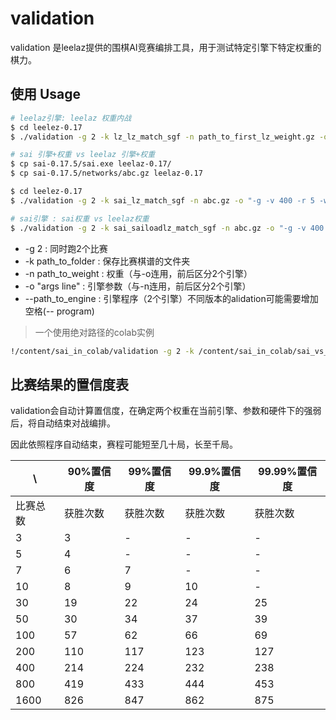 # validation

validation 是leelaz提供的围棋AI竞赛编排工具，用于测试特定引擎下特定权重的棋力。

## 使用 Usage

```bash
# leelaz引擎: leelaz 权重内战
$ cd leelez-0.17
$ ./validation -g 2 -k lz_lz_match_sgf -n path_to_first_lz_weight.gz -o "-g -v 400 -r 5 -w" -n path_to_second_lz_weight.gz -o "-g -v 400 -r 5 -w" --leelaz --leelaz

# sai 引擎+权重 vs leelaz 引擎+权重
$ cp sai-0.17.5/sai.exe leelaz-0.17/
$ cp sai-0.17.5/networks/abc.gz leelaz-0.17

$ cd leelez-0.17
$ ./validation -g 2 -k sai_lz_match_sgf -n abc.gz -o "-g -v 400 -r 5 -w" -n path_to_lz_weight.gz -o "-g -v 400 -r 5 -w" --sai --leelaz

# sai引擎 : sai权重 vs leelaz权重
$ ./validation -g 2 -k sai_sailoadlz_match_sgf -n abc.gz -o "-g -v 400 -r 5 -w" -n path_to_lz_weight.gz -o "-g -v 400 -r 5 -w" --sai --sai
```

* -g 2 : 同时跑2个比赛
* -k path_to_folder : 保存比赛棋谱的文件夹
* -n path_to_weight : 权重（与-o连用，前后区分2个引擎）
* -o "args line" : 引擎参数（与-n连用，前后区分2个引擎）
* --path_to_engine : 引擎程序（2个引擎）不同版本的alidation可能需要增加空格(-- program)

> 一个使用绝对路径的colab实例
```bash
!/content/sai_in_colab/validation -g 2 -k /content/sai_in_colab/sai_vs_lz -n /content/sai_in_colab/networks/d351f06e446ba10697bfd2977b4be52c3de148032865eaaf9efc9796aea95a0c.gz -o "-g -p1600 --noponder -t 1 -q -d -r 0 -w" -n /content/sai_in_colab/networks/b03edd5216a19ac79033e74214799c3c1d9d91d2077bab121783a398c865c38a.gz -o "-g -p1600 --noponder -t 1 -q -d -r 0 -w" -- /content/sai_in_colab/sai -- /content/sai_in_colab/sai 
```

## 比赛结果的置信度表

validation会自动计算置信度，在确定两个权重在当前引擎、参数和硬件下的强弱后，将自动结束对战编排。

因此依照程序自动结束，赛程可能短至几十局，长至千局。

|    \\    | 90%置信度 | 99%置信度 | 99.9%置信度 | 99.99%置信度 |
| ------- | -------- | -------- | ---------- | ----------- |
| 比赛总数 | 获胜次数  | 获胜次数  | 获胜次数    | 获胜次数     |
| 3       | 3        | -        | -          | -           |
| 5       | 4        | -        | -          | -           |
| 7       | 6        | 7        | -          | -           |
| 10      | 8        | 9        | 10         | -           |
| 30      | 19       | 22       | 24         | 25          |
| 50      | 30       | 34       | 37         | 39          |
| 100     | 57       | 62       | 66         | 69          |
| 200     | 110      | 117      | 123        | 127         |
| 400     | 214      | 224      | 232        | 238         |
| 800     | 419      | 433      | 444        | 453         |
| 1600    | 826      | 847      | 862        | 875         |
